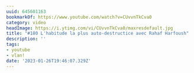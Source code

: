 ```yaml
---
uuid: 645601163
bookmarkOf: https://www.youtube.com/watch?v=CUvvnTkCva0
category: video
headImage: https://i.ytimg.com/vi/CUvvnTkCva0/maxresdefault.jpg
title: "#180 L'habitude la plus auto-destructice avec Rahaf Harfoush"
description: ''
tags:
- youtube
- vlan!
date: '2023-01-26T19:46:07.329Z'
---
```



